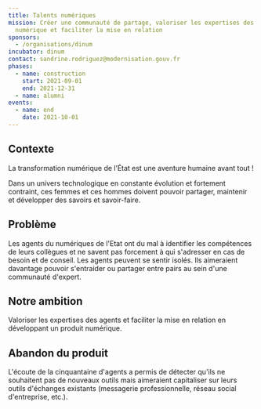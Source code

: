 ```yaml
---
title: Talents numériques
mission: Créer une communauté de partage, valoriser les expertises des agents du
  numérique et faciliter la mise en relation
sponsors:
  - /organisations/dinum
incubator: dinum
contact: sandrine.rodriguez@modernisation.gouv.fr
phases:
  - name: construction
    start: 2021-09-01
    end: 2021-12-31
  - name: alumni
events:
  - name: end
    date: 2021-10-01
---
```

## Contexte

La transformation numérique de l’État est une aventure humaine avant tout !

Dans un univers technologique en constante évolution et fortement contraint, ces femmes et ces hommes doivent pouvoir partager, maintenir et développer des savoirs et savoir-faire.



## Problème

Les agents du numériques de l'Etat ont du mal à identifier les compétences de leurs collègues et ne savent pas forcement à qui s'adresser en cas de besoin et de conseil. Les agents peuvent se sentir isolés.
Ils aimeraient davantage pouvoir s'entraider ou partager entre pairs au sein d'une communauté d'expert.



## Notre ambition

Valoriser les expertises des agents et faciliter la mise en relation en développant un produit numérique.

## Abandon du produit

L'écoute de la cinquantaine d'agents a permis de détecter qu'ils ne souhaitent pas de nouveaux outils mais aimeraient capitaliser sur leurs outils d'échanges existants (messagerie professionnelle, réseau social d'entreprise, etc.).
